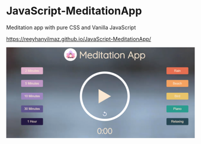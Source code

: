 # JavaScript-MeditationApp
Meditation app with pure CSS and Vanilla JavaScript

https://reeyhanyilmaz.github.io/JavaScript-MeditationApp/

![webPageImage](./svg/webpageimage.png)